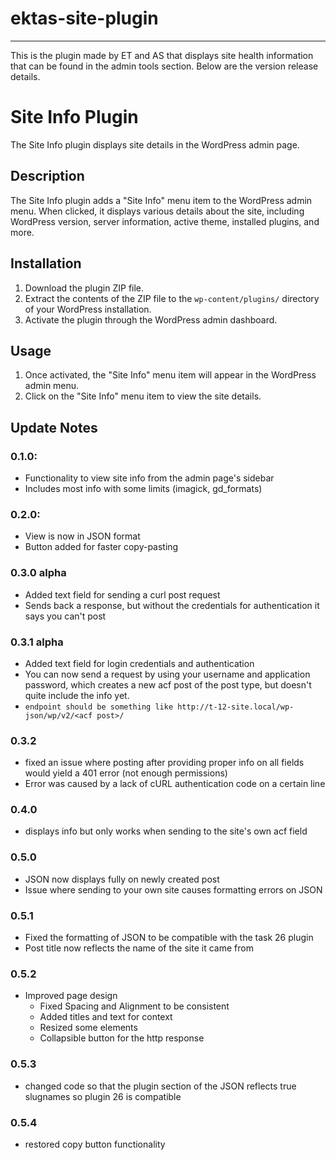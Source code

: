 # ektas-site-plugin
***
This is the plugin made by ET and AS that displays site health information that can be found in the admin tools section. Below are the version release details.
# Site Info Plugin

The Site Info plugin displays site details in the WordPress admin page.

## Description

The Site Info plugin adds a "Site Info" menu item to the WordPress admin menu. When clicked, it displays various details about the site, including WordPress version, server information, active theme, installed plugins, and more.

## Installation

1. Download the plugin ZIP file.
2. Extract the contents of the ZIP file to the `wp-content/plugins/` directory of your WordPress installation.
3. Activate the plugin through the WordPress admin dashboard.

## Usage

1. Once activated, the "Site Info" menu item will appear in the WordPress admin menu.
2. Click on the "Site Info" menu item to view the site details.

## Update Notes

### 0.1.0: 
* Functionality to view site info from the admin page's sidebar 
* Includes most info with some limits (imagick, gd_formats)

### 0.2.0: 
* View is now in JSON format
* Button added for faster copy-pasting

### 0.3.0 alpha
* Added text field for sending a curl post request
* Sends back a response, but without the credentials for authentication it says you can't post

### 0.3.1 alpha
* Added text field for login credentials and authentication
* You can now send a request by using your username and application password, which creates a new acf post of the post type, but doesn't quite include the info yet.
* `endpoint should be something like http://t-12-site.local/wp-json/wp/v2/<acf post>/`

### 0.3.2
* fixed an issue where posting after providing proper info on all fields would yield a 401 error (not enough permissions)
* Error was caused by a lack of cURL authentication code on a certain line

### 0.4.0
* displays info but only works when sending to the site's own acf field

### 0.5.0
* JSON now displays fully on newly created post
* Issue where sending to your own site causes formatting errors on JSON

### 0.5.1
* Fixed the formatting of JSON to be compatible with the task 26 plugin
* Post title now reflects the name of the site it came from

### 0.5.2
* Improved page design
  * Fixed Spacing and Alignment to be consistent
  * Added titles and text for context
  * Resized some elements
  * Collapsible button for the http response

### 0.5.3
* changed code so that the plugin section of the JSON reflects true slugnames so plugin 26 is compatible
  
### 0.5.4
* restored copy button functionality 
